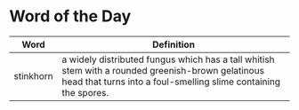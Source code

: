 # Word of the Day

|Word|Definition|
|---|---|
|stinkhorn|a widely distributed fungus which has a tall whitish stem with a rounded greenish-brown gelatinous head that turns into a foul-smelling slime containing the spores.|